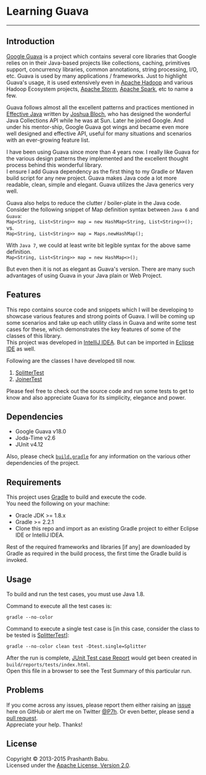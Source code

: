 # Learning Guava
----------

## Introduction
[Google Guava](https://code.google.com/p/guava-libraries/) is a project which contains several core libraries that Google relies on in their Java-based projects like collections, caching, primitives support, concurrency libraries, common annotations, string processing, I/O, etc. Guava is used by many applications / frameworks. Just to highlight Guava's usage, it is used extensively even in [Apache Hadoop](http://hadoop.apache.org) and various Hadoop Ecosystem projects, [Apache Storm](http://storm.apache.org), [Apache Spark](http://spark.apache.org), etc to name a few.

Guava follows almost all the excellent patterns and practices mentioned in [Effective Java](http://www.amazon.com/Effective-Java-Edition-Joshua-Bloch/dp/0321356683) written by [Joshua Bloch](https://plus.google.com/113200173329286634669/about), who has designed the wonderful Java Collections API while he was at Sun. Later he joined Google. And under his mentor-ship, Google Guava got wings and became even more well designed and effective API, useful for many situations and scenarios with an ever-growing feature list.

I have been using Guava since more than 4 years now. I really like Guava for the various design patterns they implemented and the excellent thought process behind this wonderful library.<br>
I ensure I add Guava dependency as the first thing to my Gradle or Maven build script for any new project. Guava makes Java code a lot more readable, clean, simple and elegant. Guava utilizes the Java generics very well.<br>

Guava also helps to reduce the clutter / boiler-plate in the Java code.<br>
Consider the following snippet of Map definition syntax between `Java 6` and `Guava`:<br>
`Map<String, List<String>> map = new HashMap<String, List<String>>();`<br>
vs.<br> 
 `Map<String, List<String>> map = Maps.newHashMap();`

With `Java 7`, we could at least write bit legible syntax for the above same definition.<br>
`Map<String, List<String>> map = new HashMap<>();`<br>

But even then it is not as elegant as Guava's version. There are many such advantages of using Guava in your Java plain or Web Project.

## Features
This repo contains source code and snippets which I will be developing to showcase various features and strong points of Guava. I will be coming up some scenarios and take up each utility class in Guava and write some test cases for these, which demonstrates the key features of some of the classes of this library.<br>
This project was developed in [IntelliJ IDEA](http://www.jetbrains.com/idea). But can be imported in [Eclipse IDE](http://www.eclipse.org) as well.

Following are the classes I have developed till now.<br>

1. [SplitterTest](src/test/java/org/p7h/learningguava/strings/SplitterTest.java)
2. [JoinerTest](src/test/java/org/p7h/learningguava/strings/JoinerTest.java)

Please feel free to check out the source code and run some tests to get to know and also appreciate Guava for its simplicity, elegance and power. 

## Dependencies
* Google Guava v18.0
* Joda-Time v2.6
* JUnit v4.12

Also, please check [`build.gradle`](build.gradle) for any information on the various other dependencies of the project.<br>

## Requirements
This project uses [Gradle](http://gradle.org) to build and execute the code.<br>
You need the following on your machine:

* Oracle JDK >= 1.8.x
* Gradle >= 2.2.1
* Clone this repo and import as an existing Gradle project to either Eclipse IDE or IntelliJ IDEA.

Rest of the required frameworks and libraries [if any] are downloaded by Gradle as required in the build process, the first time the Gradle build is invoked.

## Usage
To build and run the test cases, you must use Java 1.8.<br>

Command to execute all the test cases is:

    gradle --no-color

Command to execute a single test case is [in this case, consider the class to be tested is [SplitterTest](src/test/java/org/p7h/learningguava/strings/SplitterTest.java)]:

    gradle --no-color clean test -Dtest.single=Splitter

After the run is complete, [JUnit Test case Report](build/reports/tests/index.html) would get been created in `build/reports/tests/index.html`.<br>
Open this file in a browser to see the Test Summary of this particular run.<br>

## Problems
If you come across any issues, please report them either raising an [issue](https://github.com/P7h/Learning-Guava/issues) here on GitHub or alert me on Twitter [@P7h](http://twitter.com/P7h). Or even better, please send a [pull request](https://github.com/P7h/Learning-Guava/pulls).<br>
Appreciate your help. Thanks!

## License
Copyright &copy; 2013-2015 Prashanth Babu.<br>
Licensed under the [Apache License, Version 2.0](http://www.apache.org/licenses/LICENSE-2.0).